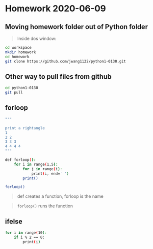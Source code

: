 # Homework 2020-06-09

## Moving homework folder out of Python folder
>Inside dos window:
```sh
cd workspace
mkdir homework 
cd homework
git clone https://github.com/jwang1122/python1-0130.git
```
## Other way to pull files from github
```sh
cd python1-0130
git pull
```
## forloop

```sh
"""

print a rightangle
1
2 2
3 3 3
4 4 4 4
"""

def forloop():
    for i in range(1,5):
        for j in range(i):
            print(i, end=' ')
        print()

forloop()
```
>def creates a function, forloop is the name

>```forloop()``` runs the function

## ifelse
```sh
for i in range(10):
    if i % 2 == 0:
        print(i)
```

